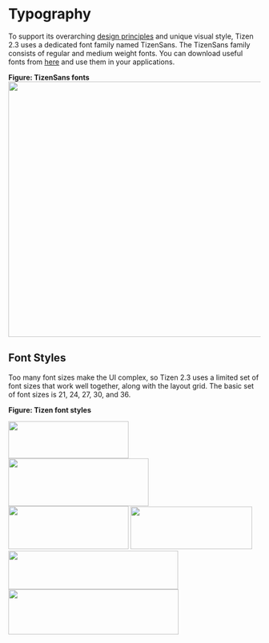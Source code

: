 # Typography

To support its overarching [design principles](../design-principles.md) and unique visual style, Tizen 2.3 uses a dedicated font family named TizenSans. The TizenSans family consists of regular and medium weight fonts. You can download useful fonts from [here](https://developer.tizen.org/sites/default/files/documentation/fonts_tizensans_1.zip) and use them in your applications.

**Figure: TizenSans fonts**  
<img alt="" height="509" src="media/regular_medium_font_weight.png" width="578" />


## Font Styles




Too many font sizes make the UI complex, so Tizen 2.3 uses a limited set of font sizes that work well together, along with the layout grid. The basic set of font sizes is 21, 24, 27, 30, and 36.

 

**Figure: Tizen font styles**

<img alt="" src="media/typography_regular_white_2.png" width="240" height="74" />

<img alt="" height="95" src="media/typography_regular_black_2.png" width="280" />

<img alt="" height="86" src="media/typography_button_white_2.png" width="240" />

<img alt="" src="media/typography_subtitle_2.png" width="243" height="85" />

<img alt="" height="77" src="media/typography_tab_2.png" width="339" />

<img alt="" height="90" src="media/typography_icon_tab_2.png" width="340" />
